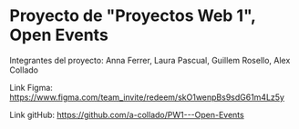 # Proyecto de "Proyectos Web 1", Open Events

Integrantes del proyecto: Anna Ferrer, Laura Pascual, Guillem Rosello, Alex Collado

Link Figma: https://www.figma.com/team_invite/redeem/skO1wenpBs9sdG61m4Lz5y

Link gitHub: https://github.com/a-collado/PW1---Open-Events
